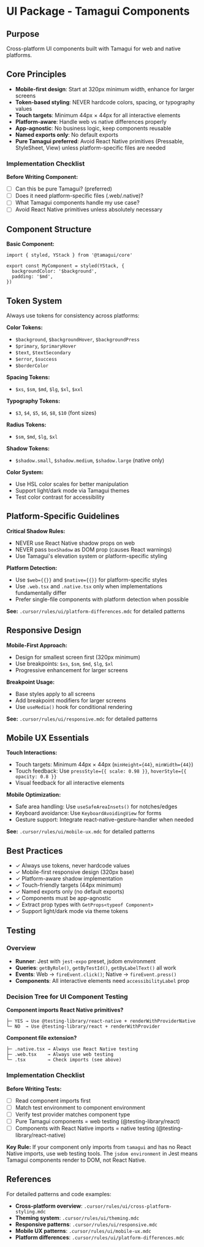 # UI Package - Tamagui Components

## Purpose
Cross-platform UI components built with Tamagui for web and native platforms.

## Core Principles
- **Mobile-first design**: Start at 320px minimum width, enhance for larger screens
- **Token-based styling**: NEVER hardcode colors, spacing, or typography values
- **Touch targets**: Minimum 44px × 44px for all interactive elements
- **Platform-aware**: Handle web vs native differences properly
- **App-agnostic**: No business logic, keep components reusable
- **Named exports only**: No default exports
- **Pure Tamagui preferred**: Avoid React Native primitives (Pressable, StyleSheet, View) unless platform-specific files are needed

### Implementation Checklist

**Before Writing Component:**
- [ ] Can this be pure Tamagui? (preferred)
- [ ] Does it need platform-specific files (.web/.native)?
- [ ] What Tamagui components handle my use case?
- [ ] Avoid React Native primitives unless absolutely necessary

## Component Structure

**Basic Component:**
```tsx
import { styled, YStack } from '@tamagui/core'

export const MyComponent = styled(YStack, {
  backgroundColor: '$background',
  padding: '$md',
})
```

## Token System
Always use tokens for consistency across platforms:

**Color Tokens:**
- `$background`, `$backgroundHover`, `$backgroundPress`
- `$primary`, `$primaryHover`
- `$text`, `$textSecondary`
- `$error`, `$success`
- `$borderColor`

**Spacing Tokens:**
- `$xs`, `$sm`, `$md`, `$lg`, `$xl`, `$xxl`

**Typography Tokens:**
- `$3`, `$4`, `$5`, `$6`, `$8`, `$10` (font sizes)

**Radius Tokens:**
- `$sm`, `$md`, `$lg`, `$xl`

**Shadow Tokens:**
- `$shadow.small`, `$shadow.medium`, `$shadow.large` (native only)

**Color System:**
- Use HSL color scales for better manipulation
- Support light/dark mode via Tamagui themes
- Test color contrast for accessibility

## Platform-Specific Guidelines

**Critical Shadow Rules:**
- NEVER use React Native shadow props on web
- NEVER pass `boxShadow` as DOM prop (causes React warnings)
- Use Tamagui's elevation system or platform-specific styling

**Platform Detection:**
- Use `$web={{}}` and `$native={{}}` for platform-specific styles
- Use `.web.tsx` and `.native.tsx` only when implementations fundamentally differ
- Prefer single-file components with platform detection when possible

**See:** `.cursor/rules/ui/platform-differences.mdc` for detailed patterns

## Responsive Design

**Mobile-First Approach:**
- Design for smallest screen first (320px minimum)
- Use breakpoints: `$xs`, `$sm`, `$md`, `$lg`, `$xl`
- Progressive enhancement for larger screens

**Breakpoint Usage:**
- Base styles apply to all screens
- Add breakpoint modifiers for larger screens
- Use `useMedia()` hook for conditional rendering

**See:** `.cursor/rules/ui/responsive.mdc` for detailed patterns

## Mobile UX Essentials

**Touch Interactions:**
- Touch targets: Minimum 44px × 44px (`minHeight={44}`, `minWidth={44}`)
- Touch feedback: Use `pressStyle={{ scale: 0.98 }}`, `hoverStyle={{ opacity: 0.8 }}`
- Visual feedback for all interactive elements

**Mobile Optimization:**
- Safe area handling: Use `useSafeAreaInsets()` for notches/edges
- Keyboard avoidance: Use `KeyboardAvoidingView` for forms
- Gesture support: Integrate react-native-gesture-handler when needed

**See:** `.cursor/rules/ui/mobile-ux.mdc` for detailed patterns

## Best Practices

- ✓ Always use tokens, never hardcode values
- ✓ Mobile-first responsive design (320px base)
- ✓ Platform-aware shadow implementation
- ✓ Touch-friendly targets (44px minimum)
- ✓ Named exports only (no default exports)
- ✓ Components must be app-agnostic
- ✓ Extract prop types with `GetProps<typeof Component>`
- ✓ Support light/dark mode via theme tokens

## Testing

### Overview
- **Runner**: Jest with `jest-expo` preset, jsdom environment
- **Queries**: `getByRole()`, `getByTestId()`, `getByLabelText()` all work
- **Events**: Web → `fireEvent.click()`; Native → `fireEvent.press()`
- **Components**: All interactive elements need `accessibilityLabel` prop

### Decision Tree for UI Component Testing

**Component imports React Native primitives?**
```
├─ YES → Use @testing-library/react-native + renderWithProviderNative
└─ NO  → Use @testing-library/react + renderWithProvider
```

**Component file extension?**
```
├─ .native.tsx → Always use React Native testing
├─ .web.tsx    → Always use web testing  
└─ .tsx        → Check imports (see above)
```

### Implementation Checklist

**Before Writing Tests:**
- [ ] Read component imports first
- [ ] Match test environment to component environment
- [ ] Verify test provider matches component type
- [ ] Pure Tamagui components = web testing (@testing-library/react)
- [ ] Components with React Native imports = native testing (@testing-library/react-native)

**Key Rule:** If your component only imports from `tamagui` and has no React Native imports, use web testing tools. The `jsdom environment` in Jest means Tamagui components render to DOM, not React Native.

## References

For detailed patterns and code examples:
- **Cross-platform overview**: `.cursor/rules/ui/cross-platform-styling.mdc`
- **Theming system**: `.cursor/rules/ui/theming.mdc`
- **Responsive patterns**: `.cursor/rules/ui/responsive.mdc`
- **Mobile UX patterns**: `.cursor/rules/ui/mobile-ux.mdc`
- **Platform differences**: `.cursor/rules/ui/platform-differences.mdc`
